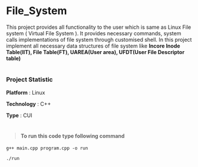 # File_System

This project provides all functionality to the user which is same as Linux File system ( Virtual File System ).
It provides necessary commands, system calls implementations of file system through customised shell.
In this project implement all necessary data structures of file system like 
**Incore Inode Table(IIT), 
File Table(FT), 
UAREA(User area), 
UFDT(User File Descriptor table)**

# 

### Project Statistic

**Platform** : Linux

**Technology** : C++

**Type** : CUI

#

>#### To run this code type following command
  
  	g++ main.cpp program.cpp -o run
	
  	./run
	
# 
